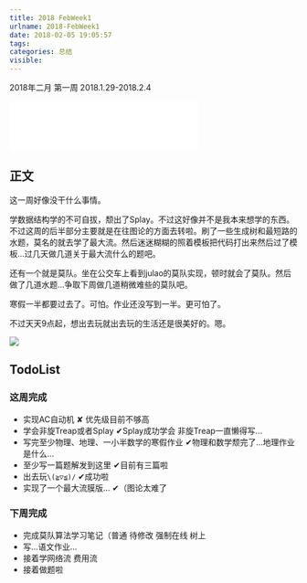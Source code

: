 ```yaml
---
title: 2018 FebWeek1
urlname: 2018-FebWeek1
date: 2018-02-05 19:05:57
tags:
categories: 总结
visible:
---
```


2018年二月 第一周
2018.1.29-2018.2.4
<!-- more -->

<iframe frameborder="no" border="0" marginwidth="0" marginheight="0" width=330 height=86 src="//music.163.com/outchain/player?type=2&id=432511412&auto=0&height=66"></iframe>

## 正文
这一周好像没干什么事情。

学数据结构学的不可自拔，颓出了Splay。不过这好像并不是我本来想学的东西。不过这周的后半部分主要就是在往图论的方面去转啦。刷了一些生成树和最短路的水题，莫名的就去学了最大流。然后迷迷糊糊的照着模板把代码打出来然后过了模板...过几天做几道关于最大流什么的题吧。

还有一个就是莫队。坐在公交车上看到julao的莫队实现，顿时就会了莫队。然后做了几道水题...争取下周做几道稍微难些的莫队吧。

寒假一半都要过去了。可怕。作业还没写到一半。更可怕了。

不过天天9点起，想出去玩就出去玩的生活还是很美好的。嗯。

![](title.jpg)

## TodoList

### 这周完成
+ 实现AC自动机 ✘ 优先级目前不够高
+ 学会非旋Treap或者Splay ✔Splay成功学会 非旋Treap一直懒得写...
+ 写完至少物理、地理、一小半数学的寒假作业 ✔物理和数学颓完了...地理作业是什么...
+ 至少写一篇题解发到这里 ✔目前有三篇啦
+ 出去玩```\(≧▽≦)/``` ✔成功啦
+ 实现了一个最大流膜版... ✔（图论太难了

### 下周完成

+ 完成莫队算法学习笔记（普通 待修改 强制在线 树上
+ 写...语文作业...
+ 接着学网络流 费用流
+ 接着做题啦

